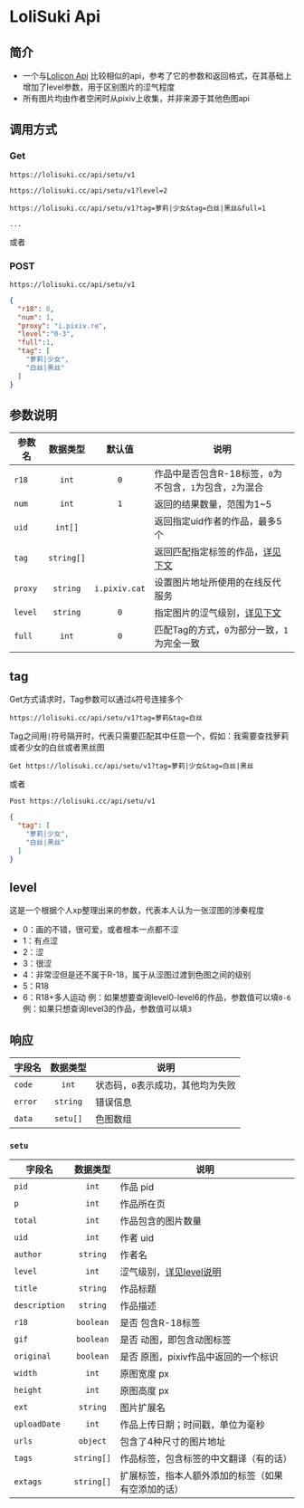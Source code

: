 # LoliSuki Api

## 简介
- 一个与[Lolicon Api](https://api.lolicon.app/) 比较相似的api，参考了它的参数和返回格式，在其基础上增加了level参数，用于区别图片的涩气程度
- 所有图片均由作者空闲时从pixiv上收集，并非来源于其他色图api


## 调用方式
### Get
```
https://lolisuki.cc/api/setu/v1
```
```
https://lolisuki.cc/api/setu/v1?level=2
```
```
https://lolisuki.cc/api/setu/v1?tag=萝莉|少女&tag=白丝|黑丝&full=1
```
```
...
```
或者
### POST 
```
https://lolisuki.cc/api/setu/v1
```
```json
{
  "r18": 0,
  "num": 1,
  "proxy": "i.pixiv.re",
  "level":"0-3",
  "full":1,
  "tag": [
    "萝莉|少女",
    "白丝|黑丝"
  ]
}
```

## 参数说明
| 参数名       |  数据类型  |     默认值     |                                    说明                                     |
| ------------ | :--------: | :------------: | -------------------------------------------------------------------------- |
| `r18`        |   `int`    |      `0`       | 作品中是否包含R-18标签，`0`为不包含，`1`为包含，`2`为混合                   |
| `num`        |   `int`    |      `1`       | 返回的结果数量，范围为1~5                                                  |
| `uid`        |  `int[]`   |                | 返回指定uid作者的作品，最多5个                                              |
| `tag`        | `string[]` |                | 返回匹配指定标签的作品，[详见下文](#tag)                                    |
| `proxy`      |  `string`  | `i.pixiv.cat`  | 设置图片地址所使用的在线反代服务                                            |
| `level`      |  `string`  |      `0`       | 指定图片的涩气级别，[详见下文](#level)                                      |
| `full`       |   `int`    |      `0`       | 匹配Tag的方式，`0`为部分一致，`1`为完全一致                                 |

## tag
Get方式请求时，Tag参数可以通过`&`符号连接多个
```
https://lolisuki.cc/api/setu/v1?tag=萝莉&tag=白丝
```
Tag之间用`|`符号隔开时，代表只需要匹配其中任意一个，假如：我需要查找萝莉或者少女的白丝或者黑丝图
```
Get https://lolisuki.cc/api/setu/v1?tag=萝莉|少女&tag=白丝|黑丝
```
或者
```
Post https://lolisuki.cc/api/setu/v1
```
```json
{
  "tag": [
    "萝莉|少女",
    "白丝|黑丝"
  ]
}
```


## level
这是一个根据个人xp整理出来的参数，代表本人认为一张涩图的涉秦程度
- 0：画的不错，很可爱，或者根本一点都不涩
- 1：有点涩
- 2：涩
- 3：很涩
- 4：非常涩但是还不属于R-18，属于从涩图过渡到色图之间的级别
- 5：R18
- 6：R18+多人运动
例：如果想要查询level0-level6的作品，参数值可以填`0-6`
例：如果只想查询level3的作品，参数值可以填`3`

## 响应
| 字段名	  | 数据类型 | 说明                             |
| ------- | :------: | -------------------------------- |
| `code`  | `int`    | 状态码，`0`表示成功，其他均为失败 |
| `error` | `string` | 错误信息                         |
| `data`  | `setu[]` | 色图数组                         |

### `setu`

| 字段名        |  数据类型   | 说明                                                  |
| ------------- | :--------: | ----------------------------------------------------- |
| `pid`         |   `int`    | 作品 pid                                              |
| `p`           |   `int`    | 作品所在页                                            |
| `total`       |   `int`    | 作品包含的图片数量                                    |
| `uid`         |   `int`    | 作者 uid                                              |
| `author`      |  `string`  | 作者名                                                |
| `level`       |   `int`    | 涩气级别，[详见level说明](#level)                     |
| `title`       |  `string`  | 作品标题                                              |
| `description` |  `string`  | 作品描述                                              |
| `r18`         | `boolean`  | 是否 包含R-18标签                                     |
| `gif`         | `boolean`  | 是否 动图，即包含动图标签                            |
| `original`    | `boolean`  | 是否 原图，pixiv作品中返回的一个标识                 |
| `width`       |   `int`    | 原图宽度 px                                           |
| `height`      |   `int`    | 原图高度 px                                           |
| `ext`         |  `string`  | 图片扩展名                                            |
| `uploadDate`  |   `int`    | 作品上传日期；时间戳，单位为毫秒                      |
| `urls`        |  `object`  | 包含了4种尺寸的图片地址                               |
| `tags`        | `string[]` | 作品标签，包含标签的中文翻译（有的话）                |
| `extags`      | `string[]` | 扩展标签，指本人额外添加的标签（如果有空添加的话）    |






